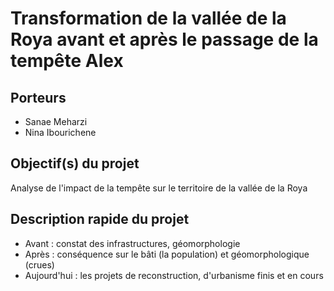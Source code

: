 # Transformation de la vallée de la Roya avant et après le passage de la tempête Alex

## Porteurs

- Sanae Meharzi
- Nina Ibourichene

## Objectif(s) du projet

Analyse de l'impact de la tempête sur le territoire de la vallée de la Roya

## Description rapide du projet

- Avant : constat des infrastructures, géomorphologie
- Après : conséquence sur le bâti (la population) et géomorphologique (crues)
- Aujourd'hui : les projets de reconstruction, d'urbanisme finis et en cours

